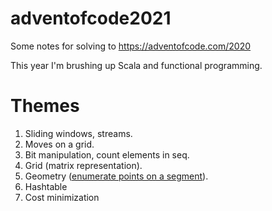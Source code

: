 # adventofcode2021

Some notes for solving to https://adventofcode.com/2020

This year I'm brushing up Scala and functional programming.

# Themes

1. Sliding windows, streams.
2. Moves on a grid.
3. Bit manipulation, count elements in seq.
4. Grid (matrix representation).
5. Geometry ([enumerate points on a segment](https://en.wikipedia.org/wiki/Line_drawing_algorithm)).
6. Hashtable
7. Cost minimization
